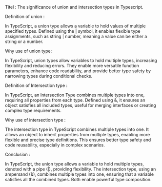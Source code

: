 
Titel : The significance of union and intersection types in Typescript.

Definition of union : 

In TypeScript, a union type allows a variable to hold values of multiple specified types. Defined using the | symbol, it enables flexible type assignments, such as string | number, meaning a value can be either a string or a number.

Why use of union type:

In TypeScript, union types allow variables to hold multiple types, increasing flexibility and reducing errors. They enable more versatile function parameters, enhance code readability, and provide better type safety by narrowing types during conditional checks.

Definition of Intersection type :

In TypeScript, an Intersection Type combines multiple types into one, requiring all properties from each type. Defined using &, it ensures an object satisfies all included types, useful for merging interfaces or creating complex type requirements.

Why use of intersection type :

The intersection type in TypeScript combines multiple types into one. It allows an object to inherit properties from multiple types, enabling more flexible and precise type definitions. This ensures better type safety and code reusability, especially in complex scenarios.

Conclusion :

In TypeScript, the union type allows a variable to hold multiple types, denoted with a pipe (|), providing flexibility. The intersection type, using an ampersand (&), combines multiple types into one, ensuring that a variable satisfies all the combined types. Both enable powerful type composition.


